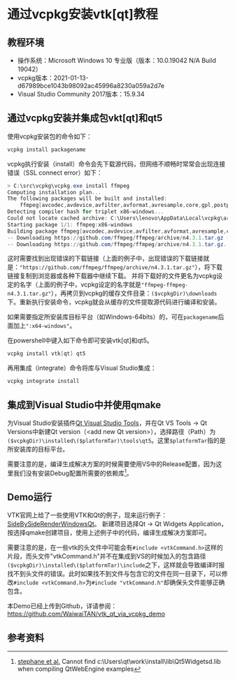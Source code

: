 # 通过vcpkg安装vtk[qt]教程
## 教程环境
* 操作系统：Microsoft Windows 10 专业版（版本：10.0.19042 N/A Build 19042）
* vcpkg版本：2021-01-13-d67989bce1043b98092ac45996a8230a059a2d7e
* Visual Studio Community 2017版本：15.9.34

## 通过vcpkg安装并集成包vkt[qt]和qt5
使用vcpkg安装包的命令如下：
```powershell
vcpkg install packagename
```
vcpkg执行安装（install）命令会先下载源代码，但网络不顺畅时常常会出现连接错误（SSL connect error）如下：
```powershell
> C:\src\vcpkg\vcpkg.exe install ffmpeg
Computing installation plan...
The following packages will be built and installed:
    ffmpeg[avcodec,avdevice,avfilter,avformat,avresample,core,gpl,postproc,swresample,swscale]:x86-windows -> 4.3.1#11
Detecting compiler hash for triplet x86-windows...
Could not locate cached archive: C:\Users\lenovo\AppData\Local\vcpkg\archives\50\50f9ea1c758cf4148a9bd05fa369bbb5c20728cf.zip
Starting package 1/1: ffmpeg:x86-windows
Building package ffmpeg[avcodec,avdevice,avfilter,avformat,avresample,core,gpl,postproc,swresample,swscale]:x86-windows...
-- Downloading https://github.com/ffmpeg/ffmpeg/archive/n4.3.1.tar.gz -> ffmpeg-ffmpeg-n4.3.1.tar.gz...
-- Downloading https://github.com/ffmpeg/ffmpeg/archive/n4.3.1.tar.gz... Failed. Status: 35;"SSL connect error"
```
这时需要找到出现错误的下载链接（上面的例子中，出现错误的下载链接就是：`"https://github.com/ffmpeg/ffmpeg/archive/n4.3.1.tar.gz"`），将下载链接复制到浏览器或各种下载器中继续下载。
并将下载好的文件更名为vcpkg设定的名字（上面的例子中，vcpkg设定的名字就是`"ffmpeg-ffmpeg-n4.3.1.tar.gz"`），再拷贝到vcpkg的缓存文件目录：`($vcpkgDir)\downloads`下。重新执行安装命令，vcpkg就会从缓存的文件提取源代码进行编译和安装。

如果需要指定所安装库目标平台（如Windows-64bits）的，可在`packagename`后面加上`":x64-windows"`。

在powershell中键入如下命令即可安装vtk[qt]和qt5。
```powershell
vcpkg install vtk[qt] qt5
```

再用集成（integrate）命令将库与Visual Studio集成：
```powershell
vcpkg integrate install
```

## 集成到Visual Studio中并使用qmake
为Visual Studio安装插件[Qt Visual Studio Tools](https://marketplace.visualstudio.com/items?itemName=TheQtCompany.QtVisualStudioTools-19123)，并在Qt VS Tools -> Qt Versions中新建Qt version（\<add new Qt version\>），选择路径（Path）为`($vcpkgDir)\installed\($platformTar)\tools\qt5`。这里`$platformTar`指的是所安装库的目标平台。

需要注意的是，编译生成解决方案的时候需要使用VS中的Release配置，因为这里我们没有安装Debug配置所需要的依赖库[^ftnt1]。
[^ftnt1]: [stephane et al.](https://stackoverflow.com/questions/36686316/cannot-find-c-users-qt-work-install-lib-qt5widgetsd-lib-when-compiling-qtwebeng) Cannot find c:\Users\qt\work\install\lib\Qt5Widgetsd.lib when compiling QtWebEngine examples

## Demo运行
VTK官网上给了一些使用VTK和Qt的例子，现来运行例子：[SideBySideRenderWindowsQt](https://vtk.org/Wiki/VTK/Examples/Cxx/Qt/SideBySideRenderWindowsQt)。
新建项目选择Qt -> Qt Widgets Application，按选择qmake创建项目，使用上述例子中的代码，编译生成解决方案即可。

需要注意的是，在一些vtk的头文件中可能会有`#include <vtkCommand.h>`这样的片段，而头文件"vtkCommand.h"并不在集成到VS的时候加入的包含路径`($vcpkgDir)\installed\($platformTar)\include`之下，这样就会导致编译时报找不到头文件的错误。此时如果找不到文件与包含它的文件在同一目录下，可以修改`#include <vtkCommand.h>`为`#include "vtkCommand.h"`却确保头文件能够正确包含。

本Demo已经上传到Github，详请参阅：https://github.com/WaiwaiTAN/vtk_qt_via_vcpkg_demo

## 参考资料
